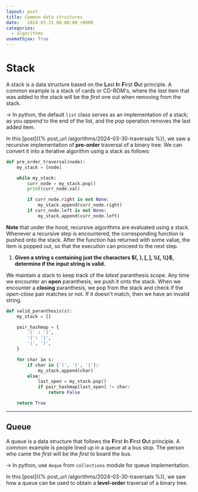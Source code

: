 ```yaml
---
layout: post
title: Common data structures
date:   2024-03-31 00:00:00 +0000
categories:
  - algorithms
usemathjax: True
---
```


Stack
======

A stack is a data structure based on the **L**ast **I**n **F**irst **O**ut principle. A common example is a stack of 
cards or CD-ROM's, where the *last* item that was added to the stack will be the *first* one out when removing from the stack.

$\rightarrow$ In python, the default `list` class serves as an implementation of a stack; as you *append* to the end of the list, and 
the *pop* operation removes the last added item.

In this [post]({% post_url /algorithms/2024-03-30-traversals %}), we saw a recursive implementation of **pre-order** traversal of a binary tree. We can convert it into a iterative algorithm 
using a stack as follows:

```python
def pre_order_traversal(node):
    my_stack = [node]

    while my_stack:
        curr_node = my_stack.pop()
        print(curr_node.val)

        if curr_node.right is not None:
            my_stack.append(curr_node.right)
        if curr_node.left is not None:
            my_stack.append(curr_node.left)
```

**Note** that under the hood, recursive algorithms are evaluated using a stack. Whenever a recursive step is encountered, the corresponding function is pushed onto the 
stack. After the function has returned with some value, the item is popped out, so that the execution can proceed to the next step. 

1. **Given a string s containing just the characters $(, ), [, ], \\{, \\}$, determine if the input string is valid.**

We maintain a stack to keep track of the *latest* paranthesis scope. Any time we encounter an **open** paranthesis, we push it onto the stack. When 
we encounter a **closing** paranthesis, we pop from the stack and check if the *open-close* pair matches or not. If it doesn't match, then we have an invalid string.

```python
def valid_paranthesis(s):
    my_stack = []

    pair_hashmap = {
        '[' : ']',
        '{': '}',
        '(', ')',
    }

    for char in s:
        if char in ['(', '[', '{']:
            my_stack.append(char)
        else:
            last_open = my_stack.pop()
            if pair_hashmap[last_open] != char:
                return False

    return True
```

---

Queue
-------

A queue is a data structure that follows the **F**irst **I**n **F**irst **O**ut principle. A common example is people lined up in a queue at a bus stop. The person who came 
the *first* will be the *first* to board the bus.

$\rightarrow$ In python, use `deque` from `collections` module for queue implementation.

In this [post]({% post_url /algorithms/2024-03-30-traversals %}), we saw how a queue can be used to obtain a **level-order** traversal of a binary tree.